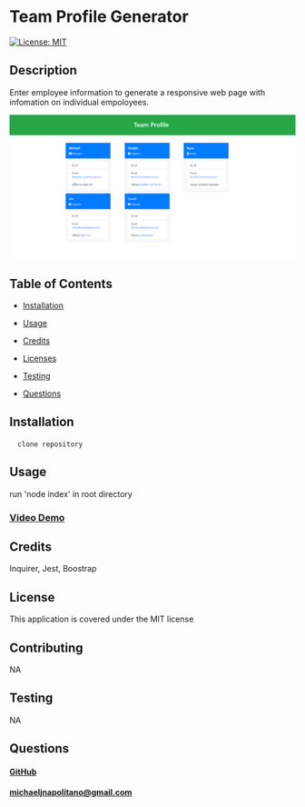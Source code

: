 
   # Team Profile Generator
   [![License: MIT](https://img.shields.io/badge/License-MIT-yellow.svg)](https://opensource.org/licenses/MIT)
   
   ## Description 
   Enter employee information to generate a responsive web page with infomation on individual empoloyees.

   <img src="assets\screencapture-file-D-projects-Team-Profile-Generator-dist-index-html-2020-10-10-23_28_46.png">

   ## Table of Contents
  * [Installation](#installation)
    
  * [Usage](#usage)

  * [Credits](#credits)

  * [Licenses](#license)

  * [Testing](#test)

  * [Questions](#questions)
      
   
   ## Installation
      clone repository

   ## Usage 
  run 'node index' in root directory
   ### <a href="https://drive.google.com/file/d/1tVBm-qWy-iV4m4-ghkfKIfTXcmjPjFmN/view">Video Demo</a>

   ## Credits  
  Inquirer, Jest, Boostrap 
   
   ## License
   This application is covered under the MIT license
         
   
   ## Contributing
  NA
      
   ## Testing
  NA
   
   ## Questions
  #### <a href="https://www.github.com/napo-100">GitHub</a>
  #### michaeljnapolitano@gmail.com
   
 